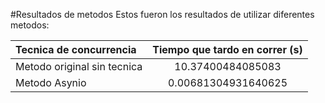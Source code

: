 #Resultados de metodos
Estos fueron los resultados de utilizar diferentes metodos:

|Tecnica de concurrencia|Tiempo que tardo en correr (s)|
|:---|:----:
|Metodo original sin tecnica|10.37400484085083|
|Metodo Asynio|0.00681304931640625|
